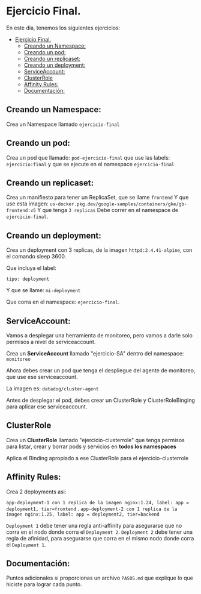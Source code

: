# Ejercicio Final.

En este dia, tenemos los siguientes ejercicios:

- [Ejercicio Final.](#ejercicio-final)
  - [Creando un Namespace:](#creando-un-namespace)
  - [Creando un pod:](#creando-un-pod)
  - [Creando un replicaset:](#creando-un-replicaset)
  - [Creando un deployment:](#creando-un-deployment)
  - [ServiceAccount:](#serviceaccount)
  - [ClusterRole](#clusterrole)
  - [Affinity Rules:](#affinity-rules)
  - [Documentación:](#documentación)




## Creando un Namespace:

Crea un Namespace llamado `ejercicio-final`

## Creando un pod:

Crea un pod que llamado: `pod-ejercicio-final` que use las labels: `ejercicio:final` y que se ejecute en el namespace `ejercicio-final`

## Creando un replicaset:

Crea un manifiesto para tener un ReplicaSet, que se llame `frontend`
Y que use esta imagen: `us-docker.pkg.dev/google-samples/containers/gke/gb-frontend:v5`
Y que tenga `3 replicas`
Debe correr en el namespace de `ejercicio-final`.


## Creando un deployment:

Crea un deployment con 3 replicas, de la imagen `httpd:2.4.41-alpine`, con el comando sleep 3600.

Que incluya el label: 

`tipo: deployment`

Y que se llame: `mi-deployment`

Que corra en el namespace: `ejercicio-final`.

## ServiceAccount:

Vamos a desplegar una herramienta de monitoreo, pero vamos a darle solo permisos a nivel de serviceaccount.

Crea un **ServiceAccount** llamado "ejercicio-SA" dentro del namespace: `monitoreo`

Ahora debes crear un pod que tenga el despliegue del agente de monitoreo, que use ese serviceaccount.

La imagen es: `datadog/cluster-agent`

Antes de desplegar el pod, debes crear un ClusterRole y ClusterRoleBinging para aplicar ese serviceaccount.

## ClusterRole

Crea un **ClusterRole** llamado "ejercicio-clusterrole" que tenga permisos para listar, crear y borrar pods y servicios en **todos los namespaces**

Aplica el Binding apropiado a ese ClusterRole para el  ejercicio-clusterrole


## Affinity Rules:

Crea 2 deployments asi:

`app-deployment-1 con 1 replica de la imagen nginx:1.24, label: app = deployment1, tier=frontend`
.
`app-deployment-2 con 1 replica de la imagen nginx:1.25, label: app = deployment2, tier=backend`



`Deployment 1` debe tener una regla anti-affinity para asegurarse que no corra en el nodo donde corra el `Deployment 2`.
`Deployment 2` debe tener una regla de afinidad, para asegurarse que corra en el mismo nodo donde corra el `Deployment 1`.

## Documentación:

Puntos adicionales si proporcionas un archivo `PASOS.md` que explique lo que hiciste para lograr cada punto.